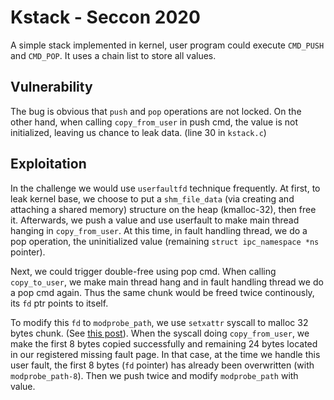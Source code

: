 # Kstack - Seccon 2020

A simple stack implemented in kernel, user program could execute `CMD_PUSH` and `CMD_POP`.
It uses a chain list to store all values.

## Vulnerability

The bug is obvious that `push` and `pop` operations are not locked.
On the other hand, when calling `copy_from_user` in push cmd, the value is not initialized, leaving us chance to leak data. (line 30 in `kstack.c`)

## Exploitation

In the challenge we would use `userfaultfd` technique frequently.
At first, to leak kernel base, we choose to put a `shm_file_data` (via creating and attaching a shared memory) structure on the heap (kmalloc-32), then free it. Afterwards, we push a value and use userfault to make main thread hanging in `copy_from_user`. At this time, in fault handling thread, we do a pop operation, the uninitialized value (remaining `struct ipc_namespace *ns` pointer).

Next, we could trigger double-free using pop cmd. When calling `copy_to_user`, we make main thread hang and in fault handling thread we do a pop cmd again. Thus the same chunk would be freed twice continously, its `fd` ptr points to itself. 

To modify this `fd` to `modprobe_path`, we use `setxattr` syscall to malloc 32 bytes chunk. (See [this post](https://duasynt.com/blog/linux-kernel-heap-spray)). When the syscall doing `copy_from_user`, we make the first 8 bytes copied successfully and remaining 24 bytes located in our registered missing fault page. In that case, at the time we handle this user fault, the first 8 bytes (`fd` pointer) has already been overwritten (with `modprobe_path-8`). Then we push twice and modify `modprobe_path` with value.
